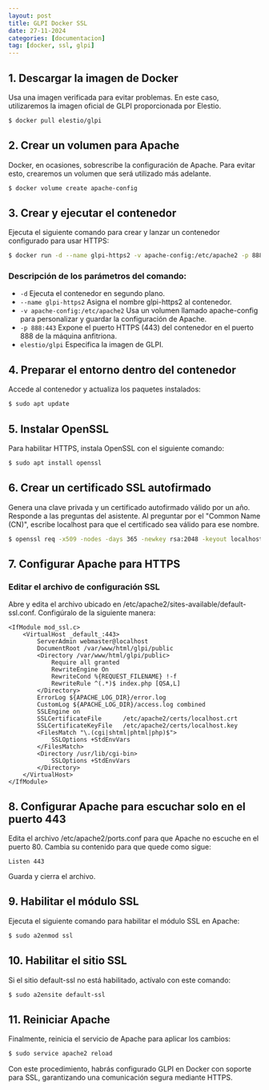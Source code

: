 ```yaml
---
layout: post
title: GLPI Docker SSL
date: 27-11-2024
categories: [documentacion]
tag: [docker, ssl, glpi]
---
```



## 1. Descargar la imagen de Docker
Usa una imagen verificada para evitar problemas. En este caso, utilizaremos la imagen oficial de GLPI proporcionada por Elestio.
```bash
$ docker pull elestio/glpi
``` 

## 2. Crear un volumen para Apache
Docker, en ocasiones, sobrescribe la configuración de Apache. Para evitar esto, crearemos un volumen que será utilizado más adelante.
```bash
$ docker volume create apache-config
``` 

## 3. Crear y ejecutar el contenedor
Ejecuta el siguiente comando para crear y lanzar un contenedor configurado para usar HTTPS:
```bash
$ docker run -d --name glpi-https2 -v apache-config:/etc/apache2 -p 888:443 elestio/glpi
``` 
### Descripción de los parámetros del comando:
- `-d` Ejecuta el contenedor en segundo plano.
- `--name glpi-https2` Asigna el nombre glpi-https2 al contenedor.
- `-v apache-config:/etc/apache2` Usa un volumen llamado apache-config para personalizar y guardar la configuración de Apache.
- `-p 888:443` Expone el puerto HTTPS (443) del contenedor en el puerto 888 de la máquina anfitriona.
- `elestio/glpi` Especifica la imagen de GLPI.

## 4. Preparar el entorno dentro del contenedor
Accede al contenedor y actualiza los paquetes instalados:
```bash
$ sudo apt update
``` 

## 5. Instalar OpenSSL
Para habilitar HTTPS, instala OpenSSL con el siguiente comando:
```bash
$ sudo apt install openssl
``` 

## 6. Crear un certificado SSL autofirmado
Genera una clave privada y un certificado autofirmado válido por un año. Responde a las preguntas del asistente. Al preguntar por el "Common Name (CN)", escribe localhost para que el certificado sea válido para ese nombre.
```bash
$ openssl req -x509 -nodes -days 365 -newkey rsa:2048 -keyout localhost.key -out localhost.crt
``` 

## 7. Configurar Apache para HTTPS
### Editar el archivo de configuración SSL
Abre y edita el archivo ubicado en /etc/apache2/sites-available/default-ssl.conf. Configúralo de la siguiente manera:
```
<IfModule mod_ssl.c>
    <VirtualHost _default_:443>
        ServerAdmin webmaster@localhost
        DocumentRoot /var/www/html/glpi/public
        <Directory /var/www/html/glpi/public>
            Require all granted
            RewriteEngine On
            RewriteCond %{REQUEST_FILENAME} !-f
            RewriteRule ^(.*)$ index.php [QSA,L]
        </Directory>
        ErrorLog ${APACHE_LOG_DIR}/error.log
        CustomLog ${APACHE_LOG_DIR}/access.log combined
        SSLEngine on
        SSLCertificateFile      /etc/apache2/certs/localhost.crt
        SSLCertificateKeyFile   /etc/apache2/certs/localhost.key
        <FilesMatch "\.(cgi|shtml|phtml|php)$">
            SSLOptions +StdEnvVars
        </FilesMatch>
        <Directory /usr/lib/cgi-bin>
            SSLOptions +StdEnvVars
        </Directory>
    </VirtualHost>
</IfModule>

``` 


## 8. Configurar Apache para escuchar solo en el puerto 443
Edita el archivo /etc/apache2/ports.conf para que Apache no escuche en el puerto 80. Cambia su contenido para que quede como sigue:
```
Listen 443
``` 
Guarda y cierra el archivo.

## 9. Habilitar el módulo SSL
Ejecuta el siguiente comando para habilitar el módulo SSL en Apache:
```bash
$ sudo a2enmod ssl
``` 

## 10. Habilitar el sitio SSL
Si el sitio default-ssl no está habilitado, actívalo con este comando:
```bash
$ sudo a2ensite default-ssl
``` 

## 11. Reiniciar Apache
Finalmente, reinicia el servicio de Apache para aplicar los cambios:
```bash
$ sudo service apache2 reload
``` 


Con este procedimiento, habrás configurado GLPI en Docker con soporte para SSL, garantizando una comunicación segura mediante HTTPS.



